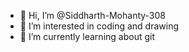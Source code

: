 - 👋 Hi, I’m @Siddharth-Mohanty-308
- 👀 I’m interested in coding and drawing
- 🌱 I’m currently learning about git

<!---
Siddharth-Mohanty-308/Siddharth-Mohanty-308 is a ✨ special ✨ repository because its `README.md` (this file) appears on your GitHub profile.
You can click the Preview link to take a look at your changes.
--->
